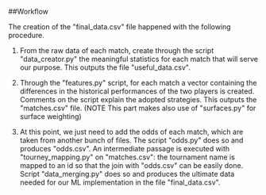 ##Workflow

The creation of the "final_data.csv" file happened with the following procedure.

1) From the raw data of each match, create through the script "data_creator.py" the meaningful statistics for each match that will serve our purpose. 
This outputs the file "useful_data.csv".

2) Through the "features.py" script, for each match a vector containing the differences in the historical performances of the two players is created.
Comments on the script explain the adopted strategies. This outputs the "matches.csv" file.
(NOTE This part makes also use of "surfaces.py" for surface weighting)

3) At this point, we just need to add the odds of each match, which are taken from another bunch of files. The script "odds.py" does so and produces "odds.csv".
An intermediate passage is executed with "tourney_mapping.py" on "matches.csv": the tournament name is mapped to an id so that the join with "odds.csv" can be easily done.
Script "data_merging.py" does so and produces the ultimate data needed for our ML implementation in the file "final_data.csv".
